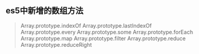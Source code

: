 ## es5中新增的数组方法
> Array.prototype.indexOf
> Array.prototype.lastIndexOf
> Array.prototype.every
> Array.prototype.some
> Array.prototype.forEach
> Array.prototype.map
> Array.prototype.filter
> Array.prototype.reduce
> Array.prototype.reduceRight
